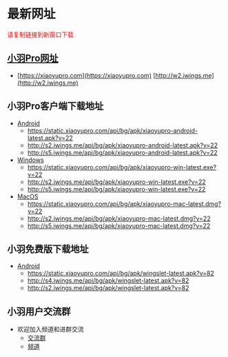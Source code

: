 # 最新网址
<span style="color:#FF0000;">请复制链接到新窗口下载</span>

## [小羽Pro网址](https://xiaoyupro.com)
* [https://xiaoyupro.com](https://xiaoyupro.com) [http://w2.iwings.me](http://w2.iwings.me)

## 小羽Pro客户端下载地址
* [Android](https://static.xiaoyupro.com/api/bg/apk/xiaoyupro-android-latest.apk?v=22)
    * https://static.xiaoyupro.com/api/bg/apk/xiaoyupro-android-latest.apk?v=22
    * http://s2.iwings.me/api/bg/apk/xiaoyupro-android-latest.apk?v=22
    * http://s5.iwings.me/api/bg/apk/xiaoyupro-android-latest.apk?v=22
* [Windows](https://static.xiaoyupro.com/api/bg/apk/xiaoyupro-win-latest.exe?v=22)
    * https://static.xiaoyupro.com/api/bg/apk/xiaoyupro-win-latest.exe?v=22
    * http://s2.iwings.me/api/bg/apk/xiaoyupro-win-latest.exe?v=22
    * http://s5.iwings.me/api/bg/apk/xiaoyupro-win-latest.exe?v=22
* [MacOS](https://static.xiaoyupro.com/api/bg/apk/xiaoyupro-mac-latest.dmg?v=22)
    * https://static.xiaoyupro.com/api/bg/apk/xiaoyupro-mac-latest.dmg?v=22
    * http://s2.iwings.me/api/bg/apk/xiaoyupro-mac-latest.dmg?v=22
    * http://s5.iwings.me/api/bg/apk/xiaoyupro-mac-latest.dmg?v=22

## 小羽免费版下载地址
* [Android](https://static.xiaoyupro.com/api/bg/apk/wingslet-latest.apk?v=82)
    * https://static.xiaoyupro.com/api/bg/apk/wingslet-latest.apk?v=82
    * http://s4.iwings.me/api/bg/apk/wingslet-latest.apk?v=82
    * http://s2.iwings.me/api/bg/apk/wingslet-latest.apk?v=82

## 小羽用户交流群
* 欢迎加入频道和进群交流
    * [交流群](https://t.me/xiaoyuorg)
    * [频道](https://t.me/xiaoyuclub)